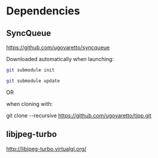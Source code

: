 Dependencies
============

SyncQueue
---------
https://github.com/ugovaretto/syncqueue

Downloaded automatically when launching:

```sh
git submodule init

git submodule update
```

OR

when cloning with:

git clone --recursive https://github.com/ugovaretto/tjpp.git

libjpeg-turbo
-------------

http://libjpeg-turbo.virtualgl.org/
